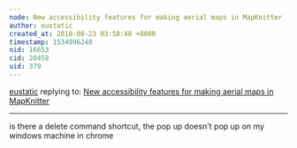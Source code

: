 ```yaml
---
node: New accessibility features for making aerial maps in MapKnitter
author: eustatic
created_at: 2018-08-23 03:50:48 +0000
timestamp: 1534996248
nid: 16653
cid: 20458
uid: 379
---
```




[eustatic](../profile/eustatic) replying to: [New accessibility features for making aerial maps in MapKnitter](../notes/warren/07-06-2018/new-accessibility-features-for-making-aerial-maps-in-mapknitter)

----
is there a delete command shortcut, the pop up doesn't pop up on my windows machine in chrome